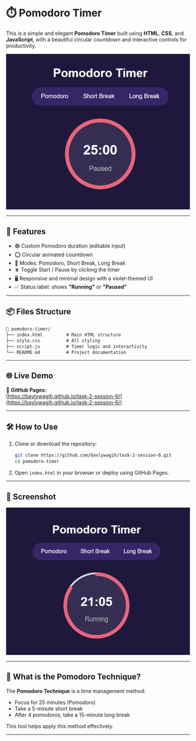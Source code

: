 
# ⏱️ Pomodoro Timer

This is a simple and elegant **Pomodoro Timer** built using **HTML**, **CSS**, and **JavaScript**, with a beautiful circular countdown and interactive controls for productivity.

![alt text](https://github.com/bavlywagih/task-2-session-6/blob/main/.github/workflows/screenshot2.PNG?raw=true) 

---

## 🚀 Features

- 🟣 Custom Pomodoro duration (editable input)
- ⭕ Circular animated countdown
- 🧠 Modes: Pomodoro, Short Break, Long Break
- ⏸️ Toggle Start / Pause by clicking the timer
- 🖥️ Responsive and minimal design with a violet-themed UI
- ✅ Status label: shows **"Running"** or **"Paused"**

---

## 📦 Files Structure

```
📁 pomodoro-timer/
├── index.html         # Main HTML structure
├── style.css          # All styling
├── script.js          # Timer logic and interactivity
└── README.md          # Project documentation
```

---

## 🌐 Live Demo

🔗 **GitHub Pages:**  
[https://bavlywagih.github.io/task-2-session-6/](https://bavlywagih.github.io/task-2-session-6/)


---

## 🛠️ How to Use

1. Clone or download the repository:

   ```bash
   git clone https://github.com/bavlywagih/task-2-session-6.git
   cd pomodoro-timer
   ```

2. Open `index.html` in your browser or deploy using GitHub Pages.

---

## 📸 Screenshot

![alt text](https://github.com/bavlywagih/task-2-session-6/blob/main/.github/workflows/screenshot.PNG?raw=true) 


---

## 🧠 What is the Pomodoro Technique?

The **Pomodoro Technique** is a time management method:
- Focus for 25 minutes (Pomodoro)
- Take a 5-minute short break
- After 4 pomodoros, take a 15-minute long break

This tool helps apply this method effectively.

---

